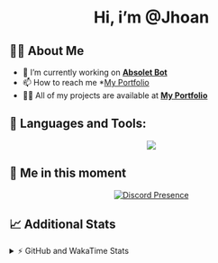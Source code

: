 <h1 align="center">Hi, i’m @Jhoan</h1>

## 🙋‍♂️ About Me

- 🔭 I’m currently working on **[Absolet Bot](https://strider.cloud)**
- 📫 How to reach me *[My Portfolio](https://jhoan.me/contact)
- 👨‍💻 All of my projects are available at **[My Portfolio](https://jhoan.me)**

## 🚀 Languages and Tools:
<p align="center">
  <a href="https://skillicons.dev">
    <img src="https://skillicons.dev/icons?i=js,ts,html,css,bootstrap,nodejs,express,vscode,neovim,vim,atom,cloudflare,git,github,discord,bots,linux,mongodb,nginx,redis,wordpress,heroku&perline=11" />
  </a>
</p>
  
## 👤 Me in this moment
<p align="center">
    <a href="https://discord.com/users/612460795124776960" target="_blank" rel="nofollow">
        <img src="https://lanyard-profile-readme.vercel.app/api/612460795124776960?idleMessage=Probably%20coding%20Absolet..." alt="Discord Presence" align="center">
    </a>
</p>

## 📈 Additional Stats
<details>
    <summary>⚡ GitHub and WakaTime Stats</summary>
    <br/>

<!--START_SECTION:waka-->
![Code Time](http://img.shields.io/badge/Code%20Time-637%20hrs%205%20mins-blue)

**🐱 My GitHub Data** 

> 📦 180.7 kB Used in GitHub's Storage 
 > 
> 🏆 161 Contributions in the Year 2023
 > 
> 💼 Opted to Hire
 > 
> 📜 4 Public Repositories 
 > 
> 🔑 42 Private Repositories 
 > 
**I'm an Early 🐤** 

```text
🌞 Morning                200 commits         ██░░░░░░░░░░░░░░░░░░░░░░░   07.97 % 
🌆 Daytime                1172 commits        ████████████░░░░░░░░░░░░░   46.69 % 
🌃 Evening                1022 commits        ██████████░░░░░░░░░░░░░░░   40.72 % 
🌙 Night                  116 commits         █░░░░░░░░░░░░░░░░░░░░░░░░   04.62 % 
```
📅 **I'm Most Productive on Saturday** 

```text
Monday                   378 commits         ████░░░░░░░░░░░░░░░░░░░░░   15.06 % 
Tuesday                  417 commits         ████░░░░░░░░░░░░░░░░░░░░░   16.61 % 
Wednesday                397 commits         ████░░░░░░░░░░░░░░░░░░░░░   15.82 % 
Thursday                 219 commits         ██░░░░░░░░░░░░░░░░░░░░░░░   08.73 % 
Friday                   301 commits         ███░░░░░░░░░░░░░░░░░░░░░░   11.99 % 
Saturday                 506 commits         █████░░░░░░░░░░░░░░░░░░░░   20.16 % 
Sunday                   292 commits         ███░░░░░░░░░░░░░░░░░░░░░░   11.63 % 
```


📊 **This Week I Spent My Time On** 

```text
🕑︎ Time Zone: America/Bogota

💬 Programming Languages: 
No Activity Tracked This Week

🔥 Editors: 
No Activity Tracked This Week

🐱‍💻 Projects: 
No Activity Tracked This Week

💻 Operating System: 
No Activity Tracked This Week
```

**I Mostly Code in JavaScript** 

```text
JavaScript               17 repos            ██████████████░░░░░░░░░░░   54.84 % 
TypeScript               6 repos             █████░░░░░░░░░░░░░░░░░░░░   19.35 % 
Java                     3 repos             ██░░░░░░░░░░░░░░░░░░░░░░░   09.68 % 
EJS                      2 repos             ██░░░░░░░░░░░░░░░░░░░░░░░   06.45 % 
SCSS                     1 repo              █░░░░░░░░░░░░░░░░░░░░░░░░   03.23 % 
```




 Last Updated on 26/04/2023 16:39:44 UTC
<!--END_SECTION:waka-->
</details>
